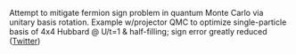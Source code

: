 
Attempt to mitigate fermion sign problem in quantum Monte Carlo via unitary basis rotation. Example w/projector QMC to optimize single-particle basis of 4x4 Hubbard @ U/t=1 & half-filling; sign error greatly reduced ([Twitter](https://twitter.com/JoshuahHeath/status/1147154847063408640))

